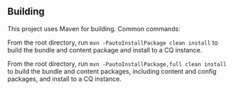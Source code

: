 Building
--------

This project uses Maven for building. Common commands:

From the root directory, run ``mvn -PautoInstallPackage clean install`` to build the bundle and content package and install to a CQ instance.

From the root directory, run ``mvn -PautoInstallPackage,full clean install`` to build the bundle and content packages, including content and config packages, and install to a CQ instance.



